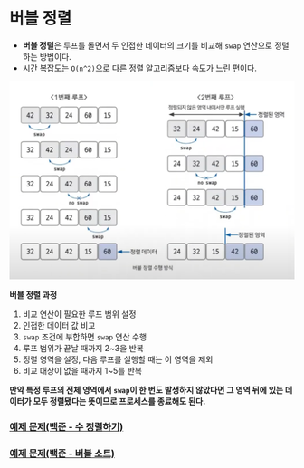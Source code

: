 # 버블 정렬

- **버블 정렬**은 루프를 돌면서 두 인접한 데이터의 크기를 비교해 `swap` 연산으로 정렬하는 방법이다.
- 시간 복잡도는 `O(n^2)`으로 다른 정렬 알고리즘보다 속도가 느린 편이다.

![img.png](image/img.png)

**버블 정렬 과정**
1. 비교 연산이 필요한 루프 범위 설정
2. 인접한 데이터 값 비교
3. `swap` 조건에 부합하면 `swap` 연산 수행
4. 루프 범위가 끝날 때까지 2~3을 반복
5. 정렬 영역을 설정, 다음 루프를 실행할 때는 이 영역을 제외
6. 비교 대상이 없을 때까지 1~5를 반복

**만약 특정 루프의 전체 영역에서 `swap`이 한 번도 발생하지 않았다면 그 영역 뒤에 있는 데이터가 모두 정렬됐다는 뜻이므로 프로세스를 종료해도 된다.**

### [예제 문제(백준 - 수 정렬하기)](https://github.com/genesis12345678/TIL/blob/main/algorithm/sorting/bubbleSort/Example_1.md#%EB%B2%84%EB%B8%94-%EC%A0%95%EB%A0%AC-%EC%98%88%EC%A0%9C---1)

### [예제 문제(백준 - 버블 소트)](https://github.com/genesis12345678/TIL/blob/main/algorithm/sorting/bubbleSort/Example_2.md#%EB%B2%84%EB%B8%94-%EC%86%8C%ED%8A%B8-%EC%98%88%EC%A0%9C---2)